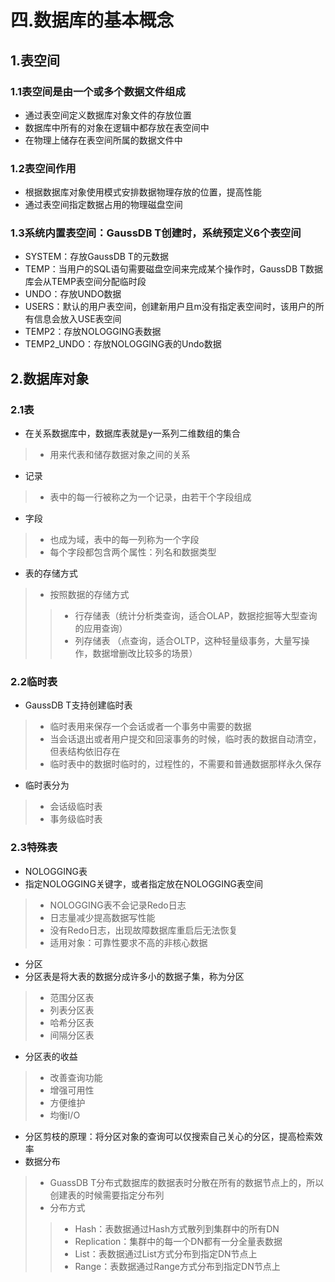 # 四.数据库的基本概念
## 1.表空间
### 1.1表空间是由一个或多个数据文件组成
* 通过表空间定义数据库对象文件的存放位置
* 数据库中所有的对象在逻辑中都存放在表空间中
* 在物理上储存在表空间所属的数据文件中
### 1.2表空间作用
* 根据数据库对象使用模式安排数据物理存放的位置，提高性能
* 通过表空间指定数据占用的物理磁盘空间
### 1.3系统内置表空间：GaussDB T创建时，系统预定义6个表空间
* SYSTEM：存放GaussDB T的元数据
* TEMP：当用户的SQL语句需要磁盘空间来完成某个操作时，GaussDB T数据库会从TEMP表空间分配临时段
* UNDO：存放UNDO数据
* USERS：默认的用户表空间，创建新用户且m没有指定表空间时，该用户的所有信息会放入USE表空间
* TEMP2：存放NOLOGGING表数据
* TEMP2_UNDO：存放NOLOGGING表的Undo数据
## 2.数据库对象
### 2.1表
* 在关系数据库中，数据库表就是y一系列二维数组的集合
> * 用来代表和储存数据对象之间的关系
* 记录
> * 表中的每一行被称之为一个记录，由若干个字段组成
* 字段
> * 也成为域，表中的每一列称为一个字段
> * 每个字段都包含两个属性：列名和数据类型
* 表的存储方式
> * 按照数据的存储方式
>> * 行存储表（统计分析类查询，适合OLAP，数据挖掘等大型查询的应用查询）
>> * 列存储表 （点查询，适合OLTP，这种轻量级事务，大量写操作，数据增删改比较多的场景）
### 2.2临时表
* GaussDB T支持创建临时表
> * 临时表用来保存一个会话或者一个事务中需要的数据
> * 当会话退出或者用户提交和回滚事务的时候，临时表的数据自动清空，但表结构依旧存在
> * 临时表中的数据时临时的，过程性的，不需要和普通数据那样永久保存
* 临时表分为
> * 会话级临时表
> * 事务级临时表
### 2.3特殊表
* NOLOGGING表
* 指定NOLOGGING关键字，或者指定放在NOLOGGING表空间
> * NOLOGGING表不会记录Redo日志
> * 日志量减少提高数据写性能
> * 没有Redo日志，出现故障数据库重启后无法恢复
> * 适用对象：可靠性要求不高的非核心数据
* 分区
* 分区表是将大表的数据分成许多小的数据子集，称为分区
> * 范围分区表
> * 列表分区表
> * 哈希分区表
> * 间隔分区表
* 分区表的收益
> * 改善查询功能
> * 增强可用性
> * 方便维护
> * 均衡I/O
* 分区剪枝的原理：将分区对象的查询可以仅搜索自己关心的分区，提高检索效率
* 数据分布
> * GuassDB T分布式数据库的数据表时分散在所有的数据节点上的，所以创建表的时候需要指定分布列
> * 分布方式
>> * Hash：表数据通过Hash方式散列到集群中的所有DN
>> * Replication：集群中的每一个DN都有一分全量表数据
>> * List：表数据通过List方式分布到指定DN节点上
>> * Range：表数据通过Range方式分布到指定DN节点上

